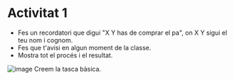# Activitat 1
- Fes un recordatori que digui "X Y has de comprar el pa", on X Y sigui el teu nom i cognom.
- Fes que t'avisi en algun moment de la classe.
- Mostra tot el procés i el resultat.

  
![image](https://github.com/user-attachments/assets/1319dbb5-3ecb-4b0c-b6ea-691e0e0b7a30)
Creem la tasca bàsica.

